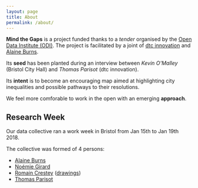 ```yaml
---
layout: page
title: About
permalink: /about/
---
```


**Mind the Gaps** is a project funded thanks to a _tender_ organised by the [Open Data Institute (ODI)][]. The project is facilitated by a joint of [dtc innovation][] and [Alaine Burns][].

Its **seed** has been planted during an interview between _Kevin O'Malley_ (Bristol City Hall) and _Thomas Parisot_ (dtc innovation).

Its **intent** is to become an encouraging map aimed at highlighting city inequalities and possible pathways to their resolutions.

We feel more comforable to work in the open with an emerging **approach**.

## Research Week

Our data collective ran a work week in Bristol from Jan 15th to Jan 19th 2018.

The collective was formed of 4 persons:

* [Alaine Burns](https://www.behance.net/OrangegnarO)
* [Noémie Girard](http://noemiegirard.co)
* [Romain Crestey](https://github.com/ioiurson) ([drawings](https://cargocollective.com/ourson))
* [Thomas Parisot](https://dtc-innovation.org)


[Open Data Institute (ODI)]: https://theodi.org/
[dtc innovation]: https://dtc-innovation.org/
[Alaine Burns]: https://www.linkedin.com/in/alaine-burns-7147592b
